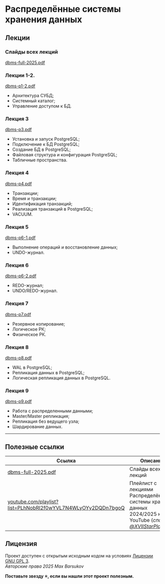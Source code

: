 # Распределённые системы хранения данных

## Лекции

### Слайды всех лекций

[dbms-full-2025.pdf](./dbms-full-2025.pdf)

### Лекции 1-2.

[dbms-p1-2.pdf](./dbms-p1-2.pdf)

- Архитектура СУБД;
- Системный каталог;
- Управление доступом к БД.

### Лекция 3

[dbms-p3.pdf](./dbms-p3.pdf)

* Установка и запуск PostgreSQL;
* Подключение к БД PostgreSQL;
* Создание БД в PostgreSQL;
* Файловая структура и конфигурация PostgreSQL;
* Табличные пространства.

### Лекция 4

[dbms-p4.pdf](./dbms-p4.pdf)

- Транзакции;
- Время и транзакции;
- Идентификация транзакций;
- Реализация транзакций в PostgreSQL;
- VACUUM.

### Лекция 5

[dbms-p6-1.pdf](./dbms-p6-1.pdf)

- Выполнение операций и восстановление данных;
- UNDO-журнал.

### Лекция 6

[dbms-p6-2.pdf](./dbms-p6-2.pdf)

- REDO-журнал;
- UNDO/REDO-журнал.

### Лекция 7

[dbms-p7.pdf](./dbms-p7.pdf)

- Резервное копирование;
- Логическое РК;
- Физическое РК.

### Лекция 8

[dbms-p8.pdf](./dbms-p8.pdf)

- WAL в PostgreSQL;
- Репликация данных в PostgreSQL;
- Логическая репликация данных в PostgreSQL.

### Лекция 9

[dbms-p9.pdf](./dbms-p9.pdf)

- Работа с распределенными данными;
- Master/Master репликация;
- Репликация без ведущего узла;
- Шардирование данных.

---

## Полезные ссылки

| Ссылка | Описание |
| --- | --- |
| [dbms-full-2025.pdf](./dbms-full-2025.pdf) | Слайды всех лекций |
| [youtube.com/playlist?list=PLhNobRI2f0wYVL7N4WLyOYy2DQDn7bgoQ](https://youtube.com/playlist?list=PLhNobRI2f0wYVL7N4WLyOYy2DQDn7bgoQ&si=_wFt6Lb-ZX21eT3O) | Плейлист с лекциями Распределённые системы хранения данных 2024/2025 на YouTube (*спасибо [@XVIIStarPlatinum](https://github.com/XVIIStarPlatinum/)*) |

## Лицензия <a name="license"></a>

Проект доступен с открытым исходным кодом на условиях [Лицензии GNU GPL 3](https://opensource.org/license/gpl-3-0/). \
*Авторские права 2025 Max Barsukov*

**Поставьте звезду :star:, если вы нашли этот проект полезным.**
